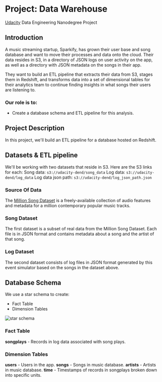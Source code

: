# Project: Data Warehouse
[Udacity](https://www.udacity.com/) Data Engineering Nanodegree Project

## Introduction
A music streaming startup, Sparkify, has grown their user base and song database and want to move their processes and data onto the cloud. Their data resides in S3, in a directory of JSON logs on user activity on the app, as well as a directory with JSON metadata on the songs in their app.

They want to build an ETL pipeline that extracts their data from S3, stages them in Redshift, and transforms data into a set of dimensional tables for their analytics team to continue finding insights in what songs their users are listening to.

### Our role is to:
- Create a database schema and ETL pipeline for this analysis. 

## Project Description
In this project, we'll build an ETL pipeline for a database hosted on Redshift.

## Datasets & ETL pipeline
We'll be working with two datasets that reside in S3. Here are the S3 links for each:
Song data: `s3://udacity-dend/song_data`
Log data: `s3://udacity-dend/log_data`
Log data json path: `s3://udacity-dend/log_json_path.json`

### Source Of Data
The [Million Song Dataset](http://millionsongdataset.com/) is a freely-available collection of audio features and metadata for a million contemporary popular music tracks. 

### Song Dataset
The first dataset is a subset of real data from the Million Song Dataset. Each file is in JSON format and contains metadata about a song and the artist of that song. 

### Log Dataset
The second dataset consists of log files in JSON format generated by this event simulator based on the songs in the dataset above.

## Database Schema
We use a star schema to create:

- Fact Table 
- Dimension Tables

![star schema](https://user-images.githubusercontent.com/42184553/83107280-a2971300-a0c6-11ea-8070-13f854605280.png)

### Fact Table
**songplays** - Records in log data associated with song plays.

### Dimension Tables
**users** - Users in the app.
**songs** - Songs in music database.
**artists** - Artists in music database.
**time** - Timestamps of records in songplays broken down into specific units.
